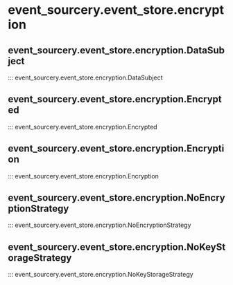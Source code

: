 # event_sourcery.event_store.encryption
## event_sourcery.event_store.encryption.DataSubject
::: event_sourcery.event_store.encryption.DataSubject

## event_sourcery.event_store.encryption.Encrypted
::: event_sourcery.event_store.encryption.Encrypted

## event_sourcery.event_store.encryption.Encryption
::: event_sourcery.event_store.encryption.Encryption

## event_sourcery.event_store.encryption.NoEncryptionStrategy
::: event_sourcery.event_store.encryption.NoEncryptionStrategy

## event_sourcery.event_store.encryption.NoKeyStorageStrategy
::: event_sourcery.event_store.encryption.NoKeyStorageStrategy